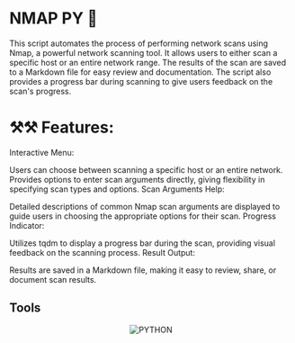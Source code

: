 # NMAP PY 🐍

This script automates the process of performing network scans using Nmap, a powerful network scanning tool. It allows users to either scan a specific host or an entire network range. The results of the scan are saved to a Markdown file for easy review and documentation. The script also provides a progress bar during scanning to give users feedback on the scan's progress.

# ⚒️⚒️ Features:

Interactive Menu:

Users can choose between scanning a specific host or an entire network.
Provides options to enter scan arguments directly, giving flexibility in specifying scan types and options.
Scan Arguments Help:

Detailed descriptions of common Nmap scan arguments are displayed to guide users in choosing the appropriate options for their scan.
Progress Indicator:

Utilizes tqdm to display a progress bar during the scan, providing visual feedback on the scanning process.
Result Output:

Results are saved in a Markdown file, making it easy to review, share, or document scan results.
## Tools
<div style="display: flex; flex-wrap: wrap; justify-content: space-around; width: 300px; margin: auto;">
    <img src="https://img.shields.io/badge/python-3670A0?style=for-the-badge&logo=python&logoColor=ffdd54" alt="PYTHON">
</div>
